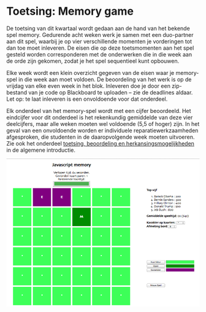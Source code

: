 # Toetsing: Memory game

De toetsing van dit kwartaal wordt gedaan aan de hand van het bekende spel memory. Gedurende acht weken werk je samen met een duo-partner aan dit spel, waarbij je op vier verschillende momenten je vorderingen tot dan toe moet inleveren. De eisen die op deze toetsmomenten aan het spel gesteld worden corresponderen met de onderwerken die in die week aan de orde zijn gekomen, zodat je het spel sequentieel kunt opbouwen.

Elke week wordt een klein overzicht gegeven van de eisen waar je memory-spel in die week aan moet voldoen. De beoordeling van het werk is op de vrijdag van elke even week in het blok. Inleveren doe je door een zip-bestand van je code op Blackboard te uploaden – zie de deadlines aldaar. Let op: te laat inleveren is een onvoldoende voor dat onderdeel.

Elk onderdeel van het memory-spel wordt met een cijfer beoordeeld. Het eindcijfer voor dit onderdeel is het rekenkundig gemiddelde van deze vier deelcijfers, maar alle weken moeten wel voldoende (5,5 of hoger) zijn. In het geval van een onvoldoende worden er individuele reparatiewerkzaamheden  afgesproken, die studenten in de daaropvolgende week moeten uitvoeren. Zie ook het onderdeel [toetsing, beoordeling en herkansingsmogelijkheden](index.md#toetsing-beoordeling-en-herkansingsmogelijkheden) in de algemene introductie.

![Het memory-spel zoals het er uit kan komen te zien](imgs/memory-demo.png)
